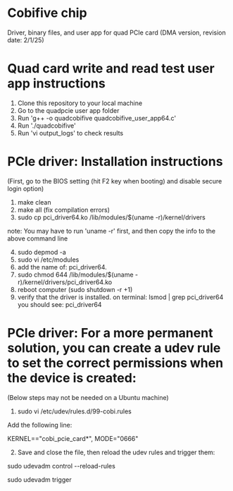 # Cobifive chip
Driver, binary files, and user app for quad PCIe card (DMA version, revision date: 2/1/25)

# Quad card write and read test user app instructions

1. Clone this repository to your local machine
2. Go to the quadpcie user app folder
3. Run 'g++ -o quadcobifive quadcobifive_user_app64.c'
4. Run './quadcobifive'
5. Run 'vi output_logs' to check results

# PCIe driver: Installation instructions

(First, go to the BIOS setting (hit F2 key when booting) and disable secure login option)

1. make clean
2. make all (fix compilation errors)
3. sudo cp pci_driver64.ko /lib/modules/$(uname -r)/kernel/drivers

note: You may have to run 'uname -r' first, and then copy the info to the above command line

4. sudo depmod -a
5. sudo vi /etc/modules
6. add the name of: pci_driver64.  
7. sudo chmod 644 /lib/modules/$(uname -r)/kernel/drivers/pci_driver64.ko
8. reboot computer (sudo shutdown -r +1)
9. verify that the driver is installed. on terminal: lsmod | grep pci_driver64
you should see: pci_driver64

# PCIe driver: For a more permanent solution, you can create a udev rule to set the correct permissions when the device is created:

(Below steps may not be needed on a Ubuntu machine)

1. sudo vi /etc/udev/rules.d/99-cobi.rules

  Add the following line:

  KERNEL=="cobi_pcie_card*", MODE="0666"

2. Save and close the file, then reload the udev rules and trigger them:

  sudo udevadm control --reload-rules
  
  sudo udevadm trigger

